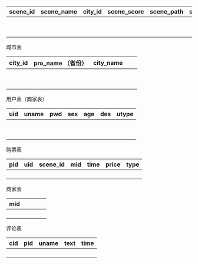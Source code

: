 | scene_id | scene_name | city_id | scene_score | scene_path | scene_price | pic_path | uid  | scene_des | scene_like | scene_view_count |
| -------- | ---------- | ------- | ----------- | ---------- | ----------- | -------- | ---- | --------- | ---------- | ---------------- |
|          |            |         |             |            |             |          |      |           |            |                  |
|          |            |         |             |            |             |          |      |           |            |                  |
|          |            |         |             |            |             |          |      |           |            |                  |
|          |            |         |             |            |             |          |      |           |            |                  |
|          |            |         |             |            |             |          |      |           |            |                  |
|          |            |         |             |            |             |          |      |           |            |                  |
|          |            |         |             |            |             |          |      |           |            |                  |
|          |            |         |             |            |             |          |      |           |            |                  |
|          |            |         |             |            |             |          |      |           |            |                  |

城市表

| city_id | pro_name （省份） | city_name |      |      |
| ------- | ----------------- | --------- | ---- | ---- |
|         |                   |           |      |      |
|         |                   |           |      |      |
|         |                   |           |      |      |
|         |                   |           |      |      |
|         |                   |           |      |      |
|         |                   |           |      |      |
|         |                   |           |      |      |
|         |                   |           |      |      |
|         |                   |           |      |      |

用户表（商家表）

| uid  | uname | pwd  | sex  | age  | des  | utype |
| ---- | ----- | ---- | ---- | ---- | ---- | ----- |
|      |       |      |      |      |      |       |
|      |       |      |      |      |      |       |
|      |       |      |      |      |      |       |
|      |       |      |      |      |      |       |
|      |       |      |      |      |      |       |
|      |       |      |      |      |      |       |
|      |       |      |      |      |      |       |
|      |       |      |      |      |      |       |
|      |       |      |      |      |      |       |

购票表

| pid  | uid  | scene_id | mid  | time | price | type |
| ---- | ---- | -------- | ---- | ---- | ----- | ---- |
|      |      |          |      |      |       |      |
|      |      |          |      |      |       |      |
|      |      |          |      |      |       |      |
|      |      |          |      |      |       |      |

商家表

| mid  |      |      |      |      |
| ---- | ---- | ---- | ---- | ---- |
|      |      |      |      |      |
|      |      |      |      |      |
|      |      |      |      |      |
|      |      |      |      |      |

评论表

| cid  | pid  | uname | text | time |
| ---- | ---- | ----- | ---- | ---- |
|      |      |       |      |      |
|      |      |       |      |      |
|      |      |       |      |      |
|      |      |       |      |      |

